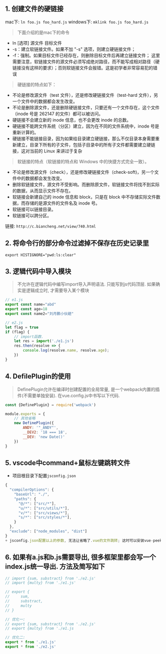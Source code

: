 ## 1. 创建文件的硬链接
mac下: `ln foo.js foo_hard.js`
windows下: `mklink foo.js foo_hard.js`
> 下面介绍的是mac下的命令
+ ln [选项] 源文件 目标文件
+ -s：建立软链接文件。如果不加 "-s" 选项，则建立硬链接文件；
+ -f：强制。如果目标文件已经存在，则删除目标文件后再建立链接文件；
这里需要注意，软链接文件的源文件必须写成绝对路径，而不能写成相对路径（硬链接没有这样的要求）；否则软链接文件会报错。这是初学者非常容易犯的错误

> 硬链接的特点如下：
+ 不论是修改源文件（test 文件），还是修改硬链接文件（test-hard 文件），另一个文件中的数据都会发生改变。
+ 不论是删除源文件，还是删除硬链接文件，只要还有一个文件存在，这个文件（inode 号是 262147 的文件）都可以被访问。
+ 硬链接不会建立新的 inode 信息，也不会更改 inode 的总数。
+ 硬链接不能跨文件系统（分区）建立，因为在不同的文件系统中，inode 号是重新计算的。
+ 硬链接不能链接目录，因为如果给目录建立硬链接，那么不仅目录本身需要重新建立，目录下所有的子文件，包括子目录中的所有子文件都需要建立硬链接，这对当前的 Linux 来讲过于复杂

> 软链接的特点（软链接的特点和 Windows 中的快捷方式完全一致）。
+ 不论是修改源文件（check），还是修改硬链接文件（check-soft)，另一个文件中的数据都会发生改变。
+ 删除软链接文件，源文件不受影响。而删除原文件，软链接文件将找不到实际的数据，从而显示文件不存在。
+ 软链接会新建自己的 inode 信息和 block，只是在 block 中不存储实际文件数据，而存储的是源文件的文件名及 inode 号。
+ 软链接可以链接目录。
+ 软链接可以跨分区。

链接: `http://c.biancheng.net/view/740.html`



## 2. 将命令行的部分命令过滤掉不保存在历史记录里
`export HISTIGNORE="pwd:ls:clear"`

## 3. 逻辑代码中导入模块
> 不允许在逻辑代码中编写import导入声明语法. 只能写到js代码顶层. 如果确实是逻辑成立时, 才需要导入某个模块
```js
// e1.js
export const name="abd"
export const age=18
export const name2="刘月鹏小伙砸"

// e2.js
let flag = true
if (flag) {
    // import函数.
    let res = import('./e1.js')
    res.then(resolve => {
        console.log(resolve.name, resolve.age);
    })
}
```

## 4. DefilePlugin的使用
> DefinePlugin允许在编译时创建配置的全局常量, 是一个webpack内置的插件(不需要单独安装). 在vue.config.js中书写以下代码. 

```js
const {DefinePlugin} = require('webpack')

module.exports = {
    // 其他省略
    new DefinePlugin({
        ANDY: '"_ANDY"',
        __DEV2: '18 === 18',
        __DEV: 'new Date()'
    })
}
```

## 5. vscode中command+鼠标左键跳转文件
+ 项目根目录下配置`jsconfig.json`
```javascript
{
  "compilerOptions": {
    "baseUrl": "./",
    "paths": {
      "@/*": ["src/*"],
      "u/*": ["src/utils/*"],
      "v/*": ["src/views/*"],
      "s/*": ["src/styles/*"],
    }
  },
  "exclude": ["node_modules", "dist"]
}
+ jsconfig.json配置以上的参数, 无法让省略了.vue的文件跳转; 这时可以安装vue-peek插件即可
```

## 6. 如果有a.js和b.js需要导出, 很多框架里都会写一个index.js统一导出. 方法及简写如下
```js
// import {sum, substract} from './e2.js'
// import {multy} from './e1.js'

// export {
//     sum, 
//     substract,
//     multy
// }

// 优化一:
// export {sum, substract} from './e2.js'
// export {multy} from './e1.js

// 优化二:
export * from './e1.js'
export * from './e2.js'
```



